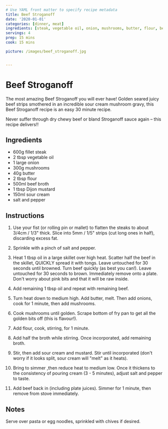 ```yaml
---
# Use YAML front matter to specify recipe metadata
title: Beef Stroganoff
date: '2020-01-01'
categories: [dinner, meat]
ingredients: [steak, vegetable oil, onion, mushrooms, butter, flour, beef, mustard, sour cream, salt, pepper]
servings: 4
prep: 15 mins
cook: 15 mins

picture: /images/beef_stroganoff.jpg


---
```


# Beef Stroganoff

The most amazing Beef Stroganoff you will ever have! Golden seared juicy beef strips smothered in an incredible sour cream mushroom gravy, this Beef Stroganoff recipe is an easy 30 minute recipe.

Never suffer through dry chewy beef or bland Stroganoff sauce again – this recipe delivers!!

## Ingredients

- 600g fillet steak
- 2 tbsp vegetable oil
- 1 large onion
- 300g mushrooms
- 40g butter
- 2 tbsp flour
- 500ml beef broth
- 1 tbsp Dijon mustard
- 150ml sour cream
- salt and pepper


## Instructions

1. Use your fist (or rolling pin or mallet) to flatten the steaks to about 3/4cm / 1/3" thick. Slice into 5mm / 1/5" strips (cut long ones in half), discarding excess fat.

2. Sprinkle with a pinch of salt and pepper.

3. Heat 1 tbsp oil in a large skillet over high heat. Scatter half the beef in the skillet, QUICKLY spread it with tongs. Leave untouched for 30 seconds until browned. Turn beef quickly (as best you can!). Leave untouched for 30 seconds to brown. Immediately remove onto a plate. Don't worry about pink bits and that it will be raw inside.

4. Add remaining 1 tbsp oil and repeat with remaining beef.

5. Turn heat down to medium high. Add butter, melt. Then add onions, cook for 1 minute, then add mushrooms.

6. Cook mushrooms until golden. Scrape bottom of fry pan to get all the golden bits off (this is flavour!).

7. Add flour, cook, stirring, for 1 minute.

8. Add half the broth while stirring. Once incorporated, add remaining broth.

9. Stir, then add sour cream and mustard. Stir until incorporated (don't worry if it looks split, sour cream will "melt" as it heats).

10. Bring to simmer ,then reduce heat to medium low. Once it thickens to the consistency of pouring cream (3 - 5 minutes), adjust salt and pepper to taste.

11. Add beef back in (including plate juices). Simmer for 1 minute, then remove from stove immediately.


## Notes
Serve over pasta or egg noodles, sprinkled with chives if desired.